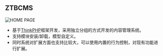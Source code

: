 ## ZTBCMS

![HOME PAGE](https://dn-coding-net-production-pp.qbox.me/1de5d4e0-0393-4791-bd14-5523ec836084.png)

* 基于[ThinkPHP](http://www.thinkphp.cn)框架开发，采用独立分组的方式开发的内容管理系统。
* 支持模块安装/卸载，模型自定义。
* 同时系统对扩展方面也支持比较大，可以使用内置的行为控制，对现有功能进行扩展。
